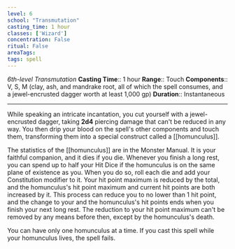 ```yaml
---
level: 6
school: "Transmutation"
casting_time: 1 hour
classes: ['Wizard']
concentration: False
ritual: False
areaTags: 
tags: spell
---
```


_6th-level Transmutation_
**Casting Time**:: 1 hour
**Range**:: Touch
**Components**:: V, S, M (clay, ash, and mandrake root, all of which the spell consumes, and a jewel-encrusted dagger worth at least 1,000 gp)
**Duration**:: Instantaneous

---

While speaking an intricate incantation, you cut yourself with a jewel-encrusted dagger, taking **2d4** piercing damage that can't be reduced in any way. You then drip your blood on the spell's other components and touch them, transforming them into a special construct called a [[homunculus]].

The statistics of the [[homunculus]] are in the Monster Manual. It is your faithful companion, and it dies if you die. Whenever you finish a long rest, you can spend up to half your Hit Dice if the homunculus is on the same plane of existence as you. When you do so, roll each die and add your Constitution modifier to it. Your hit point maximum is reduced by the total, and the homunculus's hit point maximum and current hit points are both increased by it. This process can reduce you to no lower than 1 hit point, and the change to your and the homunculus's hit points ends when you finish your next long rest. The reduction to your hit point maximum can't be removed by any means before then, except by the homunculus's death.

You can have only one homunculus at a time. If you cast this spell while your homunculus lives, the spell fails.



